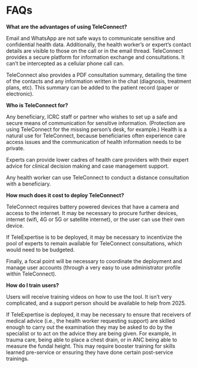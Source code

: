 # FAQs

**What are the advantages of using TeleConnect?**

Email and WhatsApp are not safe ways to communicate sensitive and confidential health data. Additionally, the health worker’s or expert’s contact details are visible to those on the call or in the email thread. TeleConnect provides a secure platform for information exchange and consultations. It can’t be intercepted as a cellular phone call can.

TeleConnect also provides a PDF consultation summary, detailing the time of the contacts and any information written in the chat (diagnosis, treatment plans, etc). This summary can be added to the patient record (paper or electronic).

**Who is TeleConnect for?**

Any beneficiary, ICRC staff or partner who wishes to set up a safe and secure means of communication for sensitive information. (Protection are using TeleConnect for the missing person’s desk, for example.) Health is a natural use for TeleConnect, because beneficiaries often experience care access issues and the communication of health information needs to be private.

Experts can provide lower cadres of health care providers with their expert advice for clinical decision making and case management support.

Any health worker can use TeleConnect to conduct a distance consultation with a beneficiary.

**How much does it cost to deploy TeleConnect?**

TeleConnect requires battery powered devices that have a camera and access to the internet. It may be necessary to procure further devices, internet (wifi, 4G or 5G or satellite internet), or the user can use their own device.

If TeleExpertise is to be deployed, it may be necessary to incentivize the pool of experts to remain available for TeleConnect consultations, which would need to be budgeted.

Finally, a focal point will be necessary to coordinate the deployment and manage user accounts (through a very easy to use administrator profile within TeleConnect).

**How do I train users?**

Users will receive training videos on how to use the tool. It isn’t very complicated, and a support person should be available to help from 2025.

If TeleExpertise is deployed, it may be necessary to ensure that receivers of medical advice (i.e., the health worker requesting support) are skilled enough to carry out the examination they may be asked to do by the specialist or to act on the advice they are being given. For example, in trauma care, being able to place a chest drain, or in ANC being able to measure the fundal height. This may require booster training for skills learned pre-service or ensuring they have done certain post-service trainings.
